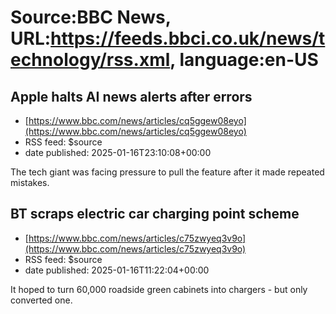# Source:BBC News, URL:https://feeds.bbci.co.uk/news/technology/rss.xml, language:en-US

## Apple halts AI news alerts after errors
 - [https://www.bbc.com/news/articles/cq5ggew08eyo](https://www.bbc.com/news/articles/cq5ggew08eyo)
 - RSS feed: $source
 - date published: 2025-01-16T23:10:08+00:00

The tech giant was facing pressure to pull the feature after it made repeated mistakes.

## BT scraps electric car charging point scheme
 - [https://www.bbc.com/news/articles/c75zwyeq3v9o](https://www.bbc.com/news/articles/c75zwyeq3v9o)
 - RSS feed: $source
 - date published: 2025-01-16T11:22:04+00:00

It hoped to turn 60,000 roadside green cabinets into chargers - but only converted one.

